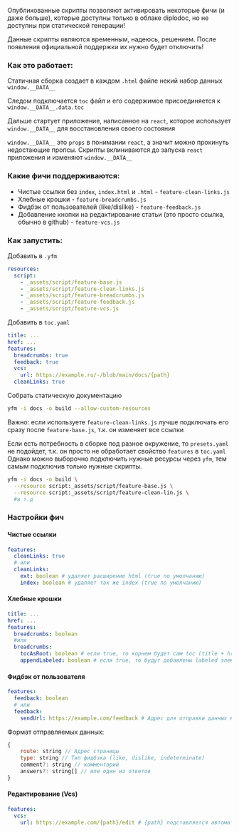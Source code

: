 
Опубликованные скрипты позволяют активировать некоторые фичи (и даже больше), которые доступны только в облаке diplodoc, но не доступны при статической генерации!

Данные скрипты являются временным, надеюсь, решением. После появления официальной поддержки их нужно будет отключить!

### Как это работает:
Статичная сборка создает в каждом `.html` файле некий набор данных `window.__DATA__`

Следом подключается `toc` файл и его содержимое присоединяется к `window.__DATA__.data.toc`

Дальше стартует приложение, написанное на `react`, которое использует `window.__DATA__` для восстановления своего состояния

`window.__DATA__` это `props` в понимании `react`, а значит можно прокинуть недостающие пропсы.
Скрипты вклиниваются до запуска `react` приложения и изменяют `window.__DATA__`


### Какие фичи поддерживаются:
- Чистые ссылки без `index`, `index.html` и `.html` - `feature-clean-links.js`
- Хлебные крошки - `feature-breadcrumbs.js`
- Фидбэк от пользователей (like/dislike) - `feature-feedback.js`
- Добавление кнопки на редактирование статьи (это просто ссылка, обычно в github) - `feature-vcs.js`

### Как запустить:

Добавить в `.yfm`
```yaml
resources:
  script:
    - _assets/script/feature-base.js
    - _assets/script/feature-clean-links.js
    - _assets/script/feature-breadcrumbs.js
    - _assets/script/feature-feedback.js
    - _assets/script/feature-vcs.js
```

Добавить в `toc.yaml`
```yaml
title: ...
href: ...
features:
  breadcrumbs: true
  feedback: true
  vcs:
    url: https://example.ru/-/blob/main/docs/{path}
  cleanLinks: true
```

Собрать статическую документацию
```bash
yfm -i docs -o build --allow-custom-resources
```

Важно: если используете `feature-clean-links.js` лучше подключать его сразу после `feature-base.js`, т.к. он изменяет все ссылки

Если есть потребность в сборке под разное окружение, то `presets.yaml` не подойдет, т.к. он просто не обработает свойство `features` в `toc.yaml`
Однако можно выборочно подключить нужные ресурсы через `yfm`, тем самым подключив только нужные скрипты.

```bash
yfm -i docs -o build \
  --resource script:_assets/script/feature-base.js \
  --resource script:_assets/script/feature-clean-lin.js \
  #и т.д
```

### Настройки фич

#### Чистые ссылки

```yaml
features:
  cleanLinks: true
  # или
  cleanLinks:
    ext: boolean # удаляет расширение html (true по умолчанию)
    index: boolean # удаляет так же index (true по умолчанию)
```

#### Хлебные крошки

```yaml
title: ...
href: ...
features:
  breadcrumbs: boolean
  #или
  breadcrumbs:
    tocAsRoot: boolean # если true, то корнем будет сам toc (title + href) (true по умолчанию)
    appendLabeled: boolean # если true, то будут добавлены labeled элементы, но без ссылки (false по умолчанию)
```

#### Фидбэк от пользователя

```yaml
features:
  feedback: boolean
  # или
  feedback:
    sendUrl: https://example.com/feedback # Адрес для отправки данных методом POST
```

Формат отправляемых данных:

```js
{
    route: string // Адрес страницы
    type: string // Тип фидбэка (like, dislike, indeterminate)
    comment?: string // комментарий
    answers?: string[] // или один из ответов
}
```

#### Редактирование (Vcs)

```yaml
features:
  vcs:
    url: https://example.com/{path}/edit # {path} подставляется автоматически и содержит путь к странице + .md
```


 
